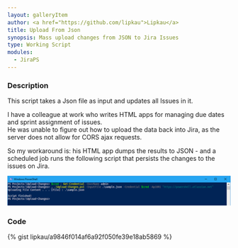 ```yaml
---
layout: galleryItem
author: <a href="https://github.com/lipkau">Lipkau</a>
title: Upload From Json
synopsis: Mass upload changes from JSON to Jira Issues
type: Working Script
modules:
  - JiraPS
---
```


### Description

This script takes a Json file as input and updates all Issues in it.

I have a colleague at work who writes HTML apps for managing due dates and sprint assignment of issues.  
He was unable to figure out how to upload the data back into Jira, as the server does not allow for CORS ajax requests.

So my workaround is: his HTML app dumps the results to JSON - and a scheduled job runs the following script that persists the changes to the issues on Jira.

![ScreenShot](screenshots/gallery_upload-changes.png)

### Code

{% gist lipkau/a9846f014af6a92f050fe39e18ab5869 %}
